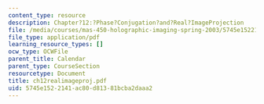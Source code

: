 ```yaml
---
content_type: resource
description: Chapter?12:?Phase?Conjugation?and?Real?ImageProjection
file: /media/courses/mas-450-holographic-imaging-spring-2003/5745e1522141ac80d81381bcba2daaa2_ch12realimageproj.pdf
file_type: application/pdf
learning_resource_types: []
ocw_type: OCWFile
parent_title: Calendar
parent_type: CourseSection
resourcetype: Document
title: ch12realimageproj.pdf
uid: 5745e152-2141-ac80-d813-81bcba2daaa2
---
```


